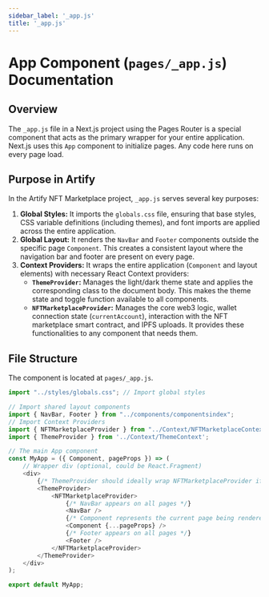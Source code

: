```yaml
---
sidebar_label: '_app.js'
title: '_app.js'
---
```


# App Component (`pages/_app.js`) Documentation

## Overview

The `_app.js` file in a Next.js project using the Pages Router is a special component that acts as the primary wrapper for your entire application. Next.js uses this `App` component to initialize pages. Any code here runs on every page load.

## Purpose in Artify

In the Artify NFT Marketplace project, `_app.js` serves several key purposes:

1.  **Global Styles:** It imports the `globals.css` file, ensuring that base styles, CSS variable definitions (including themes), and font imports are applied across the entire application.
2.  **Global Layout:** It renders the `NavBar` and `Footer` components outside the specific page `Component`. This creates a consistent layout where the navigation bar and footer are present on every page.
3.  **Context Providers:** It wraps the entire application (`Component` and layout elements) with necessary React Context providers:
    * **`ThemeProvider`:** Manages the light/dark theme state and applies the corresponding class to the document body. This makes the theme state and toggle function available to all components.
    * **`NFTMarketplaceProvider`:** Manages the core web3 logic, wallet connection state (`currentAccount`), interaction with the NFT marketplace smart contract, and IPFS uploads. It provides these functionalities to any component that needs them.

## File Structure

The component is located at `pages/_app.js`.

```javascript title="pages/_app.js"
import "../styles/globals.css"; // Import global styles

// Import shared layout components
import { NavBar, Footer } from "../components/componentsindex";
// Import Context Providers
import { NFTMarketplaceProvider } from "../Context/NFTMarketplaceContext";
import { ThemeProvider } from '../Context/ThemeContext';

// The main App component
const MyApp = ({ Component, pageProps }) => (
    // Wrapper div (optional, could be React.Fragment)
    <div>
        {/* ThemeProvider should ideally wrap NFTMarketplaceProvider if NFTMarketplaceProvider uses theme */}
        <ThemeProvider>
            <NFTMarketplaceProvider>
                {/* NavBar appears on all pages */}
                <NavBar />
                {/* Component represents the current page being rendered */}
                <Component {...pageProps} />
                {/* Footer appears on all pages */}
                <Footer />
            </NFTMarketplaceProvider>
        </ThemeProvider>
    </div>
);

export default MyApp;
```